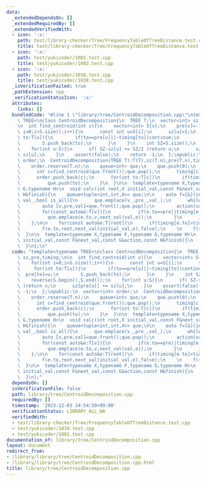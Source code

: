 ```yaml
---
data:
  _extendedDependsOn: []
  _extendedRequiredBy: []
  _extendedVerifiedWith:
  - icon: ':x:'
    path: test/library-checker/Tree/FrequencyTableOfTreeDistance.test.cpp
    title: test/library-checker/Tree/FrequencyTableOfTreeDistance.test.cpp
  - icon: ':x:'
    path: test/yukicoder/1002.test.cpp
    title: test/yukicoder/1002.test.cpp
  - icon: ':x:'
    path: test/yukicoder/1038.test.cpp
    title: test/yukicoder/1038.test.cpp
  _isVerificationFailed: true
  _pathExtension: cpp
  _verificationStatusIcon: ':x:'
  attributes:
    links: []
  bundledCode: "#line 1 \"library/tree/CentroidDecomposition.cpp\"\ntemplate<typename\
    \ TREE>\nclass CentroidDecomposition{\n  TREE T;\n  vector<int> sz,pre,timing;\n\
    \n  int find_centroid(int v){\n    vector<int> S{v};\n    pre[v]=-1;\n    for(int\
    \ i=0;i<S.size();i++){\n      const int u=S[i];\n      sz[u]=1;\n      for(int\
    \ to:T[u]){\n        if(to==pre[u]||~timing[to])continue;\n        pre[to]=u;\n\
    \        S.push_back(to);\n      }\n    }\n    int SZ=S.size();\n    reverse(S.begin(),S.end());\n\
    \    for(int u:S){\n      if( SZ-sz[u] <= SZ/2 )return u;\n      sz[pre[u]] +=\
    \ sz[u];\n    }\n    assert(false);\n    return -1;\n  };\npublic:\n  vector<int>\
    \ order;\n  CentroidDecomposition(TREE T):T(T),sz(T.n),pre(T.n),timing(T.n,-1){\n\
    \    order.reserve(T.n);\n    queue<int> que;\n    que.push(0);\n    while(que.size()){\n\
    \      int c=find_centroid(que.front());que.pop();\n      timing[c]=order.size();\n\
    \      order.push_back(c);\n      for(int to:T[c])\n        if(timing[to]<0)\n\
    \          que.push(to);\n    }\n  }\n\n  template<typename X,typename F,typename\
    \ G,typename H>\n  void calc(int root,X initial_val,const F&next_val,const G&action,const\
    \ H&finish){\n    queue<tuple<int,int,X>> que;\n\n    auto f=[&](int v_,int pre_,X\
    \ val_,bool is_all){\n      que.emplace(v_,pre_,val_);\n      while(que.size()){\n\
    \        auto [v,pre,val]=que.front();que.pop();\n        action(val,is_all);\n\
    \        for(const auto&e:T[v]){\n          if(e.to==pre||timing[e.to]<=timing[root])continue;\n\
    \          que.emplace(e.to,v,next_val(val,e));\n        }\n      }\n      finish(is_all);\n\
    \    };\n\n    for(const auto&e:T[root])\n      if(timing[e.to]>timing[root])\n\
    \        f(e.to,root,next_val(initial_val,e),false);\n    \n    f(root,-1,initial_val,true);\n\
    \  }\n\n  template<typename X,typename F,typename G,typename H>\n  void all_calc(X\
    \ initial_val,const F&next_val,const G&action,const H&finish){\n    for(int i=0;i<T.n;i++)calc(i,initial_val,next_val,action,finish);\n\
    \  }\n};\n"
  code: "template<typename TREE>\nclass CentroidDecomposition{\n  TREE T;\n  vector<int>\
    \ sz,pre,timing;\n\n  int find_centroid(int v){\n    vector<int> S{v};\n    pre[v]=-1;\n\
    \    for(int i=0;i<S.size();i++){\n      const int u=S[i];\n      sz[u]=1;\n \
    \     for(int to:T[u]){\n        if(to==pre[u]||~timing[to])continue;\n      \
    \  pre[to]=u;\n        S.push_back(to);\n      }\n    }\n    int SZ=S.size();\n\
    \    reverse(S.begin(),S.end());\n    for(int u:S){\n      if( SZ-sz[u] <= SZ/2\
    \ )return u;\n      sz[pre[u]] += sz[u];\n    }\n    assert(false);\n    return\
    \ -1;\n  };\npublic:\n  vector<int> order;\n  CentroidDecomposition(TREE T):T(T),sz(T.n),pre(T.n),timing(T.n,-1){\n\
    \    order.reserve(T.n);\n    queue<int> que;\n    que.push(0);\n    while(que.size()){\n\
    \      int c=find_centroid(que.front());que.pop();\n      timing[c]=order.size();\n\
    \      order.push_back(c);\n      for(int to:T[c])\n        if(timing[to]<0)\n\
    \          que.push(to);\n    }\n  }\n\n  template<typename X,typename F,typename\
    \ G,typename H>\n  void calc(int root,X initial_val,const F&next_val,const G&action,const\
    \ H&finish){\n    queue<tuple<int,int,X>> que;\n\n    auto f=[&](int v_,int pre_,X\
    \ val_,bool is_all){\n      que.emplace(v_,pre_,val_);\n      while(que.size()){\n\
    \        auto [v,pre,val]=que.front();que.pop();\n        action(val,is_all);\n\
    \        for(const auto&e:T[v]){\n          if(e.to==pre||timing[e.to]<=timing[root])continue;\n\
    \          que.emplace(e.to,v,next_val(val,e));\n        }\n      }\n      finish(is_all);\n\
    \    };\n\n    for(const auto&e:T[root])\n      if(timing[e.to]>timing[root])\n\
    \        f(e.to,root,next_val(initial_val,e),false);\n    \n    f(root,-1,initial_val,true);\n\
    \  }\n\n  template<typename X,typename F,typename G,typename H>\n  void all_calc(X\
    \ initial_val,const F&next_val,const G&action,const H&finish){\n    for(int i=0;i<T.n;i++)calc(i,initial_val,next_val,action,finish);\n\
    \  }\n};"
  dependsOn: []
  isVerificationFile: false
  path: library/tree/CentroidDecomposition.cpp
  requiredBy: []
  timestamp: '2023-12-03 14:54:50+09:00'
  verificationStatus: LIBRARY_ALL_WA
  verifiedWith:
  - test/library-checker/Tree/FrequencyTableOfTreeDistance.test.cpp
  - test/yukicoder/1038.test.cpp
  - test/yukicoder/1002.test.cpp
documentation_of: library/tree/CentroidDecomposition.cpp
layout: document
redirect_from:
- /library/library/tree/CentroidDecomposition.cpp
- /library/library/tree/CentroidDecomposition.cpp.html
title: library/tree/CentroidDecomposition.cpp
---
```

